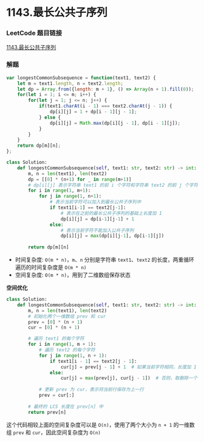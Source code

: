 # 1143.最长公共子序列

### LeetCode 题目链接

[1143.最长公共子序列](https://leetcode.cn/problems/longest-common-subsequence/)

### 解题

```js
var longestCommonSubsequence = function(text1, text2) {
    let m = text1.length, n = text2.length;
    let dp = Array.from({length: m + 1}, () => Array(n + 1).fill(0));
    for(let i = 1; i <= m; i++) {
        for(let j = 1; j <= n; j++) {
            if(text1.charAt(i - 1) === text2.charAt(j - 1)) {
                dp[i][j] = 1 + dp[i - 1][j - 1];
            } else {
                dp[i][j] = Math.max(dp[i][j - 1], dp[i - 1][j]);
            }
        }
    }
    return dp[m][n];
};
```
```python
class Solution:
    def longestCommonSubsequence(self, text1: str, text2: str) -> int:
        m, n = len(text1), len(text2)
        dp = [[0] * (n+1) for _ in range(m+1)]
        # dp[i][j] 表示字符串 text1 的前 i 个字符和字符串 text2 的前 j 个字符的最长公共子序列的长度
        for i in range(1, m+1):
            for j in range(1, n+1):
                # 表示当前字符可以加入到最长公共子序列中
                if text1[i-1] == text2[j-1]:
                    # 表示在之前的最长公共子序列的基础上长度加 1
                    dp[i][j] = dp[i-1][j-1] + 1
                else:
                    # 表示当前字符不能加入公共子序列
                    dp[i][j] = max(dp[i][j-1], dp[i-1][j])
        
        return dp[m][n]
```
- 时间复杂度: `O(m * n)`，`m`、`n` 分别是字符串 `text1`、`text2` 的长度，两重循环遍历的时间复杂度是 `O(m * n)`
- 空间复杂度: `O(m * n)`，用到了二维数组保存状态

**空间优化**

```python
class Solution:
    def longestCommonSubsequence(self, text1: str, text2: str) -> int:
        m, n = len(text1), len(text2)
        # 初始化两个一维数组 prev 和 cur
        prev = [0] * (n + 1)
        cur = [0] * (n + 1)

        # 遍历 text1 的每个字符
        for i in range(1, m + 1):
            # 遍历 text2 的每个字符
            for j in range(1, n + 1):
                if text1[i - 1] == text2[j - 1]:
                    cur[j] = prev[j - 1] + 1  # 如果当前字符相同，长度加 1
                else:
                    cur[j] = max(prev[j], cur[j - 1])  # 否则，取删除一个字符后的最大值
            
            # 更新 prev 为 cur，表示将当前行保存为上一行
            prev = cur[:]
        
        # 最终的 LCS 长度在 prev[n] 中
        return prev[n]
```

这个代码相较上面的空间复杂度可以是 `O(n)`，使用了两个大小为 `n + 1` 的一维数组 `prev` 和 `cur`，因此空间复杂度为 `O(n)`